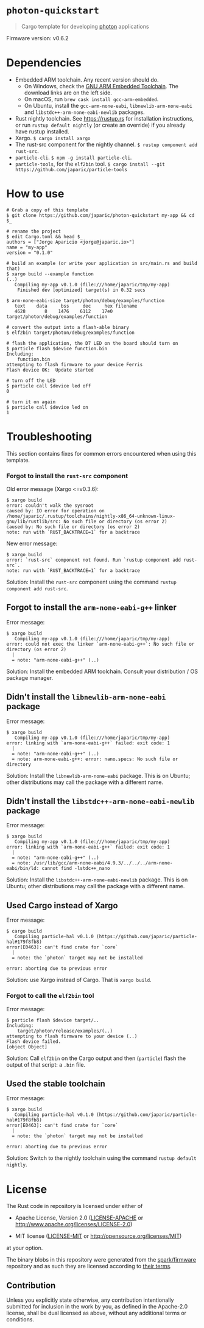 # `photon-quickstart`

> Cargo template for developing [photon] applications

[photon]: https://particle.io

Firmware version: v0.6.2

# Dependencies

- Embedded ARM toolchain. Any recent version should do.
  - On Windows, check
    the [GNU ARM Embedded Toolchain](https://launchpad.net/gcc-arm-embedded).
    The download links are on the left side.
  - On macOS, run `brew cask install gcc-arm-embedded`.
  - On Ubuntu, install the `gcc-arm-none-eabi`, `libnewlib-arm-none-eabi` and
    `libstdc++-arm-none-eabi-newlib` packages.
- Rust nightly toolchain. See https://rustup.rs for installation instructions,
  or run `rustup default nightly` (or create an override) if you already have
  rustup installed.
- Xargo. `$ cargo install xargo`
- The rust-src component for the nightly channel. `$ rustup component add
  rust-src`.
- `particle-cli`. `$ npm -g install particle-cli`.
- `particle-tools`, for the `elf2bin` tool. `$ cargo install --git
  https://github.com/japaric/particle-tools`

# How to use

```
# Grab a copy of this template
$ git clone https://github.com/japaric/photon-quickstart my-app && cd $_

# rename the project
$ edit Cargo.toml && head $_
authors = ["Jorge Aparicio <jorge@japaric.io>"]
name = "my-app"
version = "0.1.0"

# build an example (or write your application in src/main.rs and build that)
$ xargo build --example function
(..)
   Compiling my-app v0.1.0 (file:///home/japaric/tmp/my-app)
    Finished dev [optimized] target(s) in 0.32 secs

$ arm-none-eabi-size target/photon/debug/examples/function
   text    data     bss     dec     hex filename
   4628       8    1476    6112    17e0 target/photon/debug/examples/function

# convert the output into a flash-able binary
$ elf2bin target/photon/debug/examples/function

# flash the application, the D7 LED on the board should turn on
$ particle flash $device function.bin
Including:
    function.bin
attempting to flash firmware to your device Ferris
Flash device OK:  Update started

# turn off the LED
$ particle call $device led off
0

# turn it on again
$ particle call $device led on
1
```

# Troubleshooting

This section contains fixes for common errors encountered when using this
template.

### Forgot to install the `rust-src` component

Old error message (Xargo <=v0.3.6):

```
$ xargo build
error: couldn't walk the sysroot
caused by: IO error for operation on /home/japaric/.rustup/toolchains/nightly-x86_64-unknown-linux-gnu/lib/rustlib/src: No such file or directory (os error 2)
caused by: No such file or directory (os error 2)
note: run with `RUST_BACKTRACE=1` for a backtrace
```

New error message:

```
$ xargo build
error: `rust-src` component not found. Run `rustup component add rust-src`.
note: run with `RUST_BACKTRACE=1` for a backtrace
```

Solution: Install the `rust-src` component using the command `rustup component
add rust-src`.

## Forgot to install the `arm-none-eabi-g++` linker

Error message:

```
$ xargo build
   Compiling my-app v0.1.0 (file:///home/japaric/tmp/my-app)
error: could not exec the linker `arm-none-eabi-g++`: No such file or directory (os error 2)
  |
  = note: "arm-none-eabi-g++" (..)
```

Solution: Install the embedded ARM toolchain. Consult your distribution / OS
package manager.

## Didn't install the `libnewlib-arm-none-eabi` package

Error message:

```
$ xargo build
   Compiling my-app v0.1.0 (file:///home/japaric/tmp/my-app)
error: linking with `arm-none-eabi-g++` failed: exit code: 1
  |
  = note: "arm-none-eabi-g++" (..)
  = note: arm-none-eabi-g++: error: nano.specs: No such file or directory
```

Solution: Install the `libnewlib-arm-none-eabi` package. This is on Ubuntu;
other distributions may call the package with a different name.

## Didn't install the `libstdc++-arm-none-eabi-newlib` package

Error message:

```
$ xargo build
   Compiling my-app v0.1.0 (file:///home/japaric/tmp/my-app)
error: linking with `arm-none-eabi-g++` failed: exit code: 1
  |
  = note: "arm-none-eabi-g++" (..)
  = note: /usr/lib/gcc/arm-none-eabi/4.9.3/../../../arm-none-eabi/bin/ld: cannot find -lstdc++_nano
```

Solution: Install the `libstdc++-arm-none-eabi-newlib` package. This is on
Ubuntu; other distributions may call the package with a different name.

## Used Cargo instead of Xargo

Error message:

```
$ cargo build
   Compiling particle-hal v0.1.0 (https://github.com/japaric/particle-hal#179f8fb8)
error[E0463]: can't find crate for `core`
  |
  = note: the `photon` target may not be installed

error: aborting due to previous error
```

Solution: use Xargo instead of Cargo. That is `xargo build`.

### Forgot to call the `elf2bin` tool

Error message:

```
$ particle flash $device target/..
Including:
    target/photon/release/examples/(..)
attempting to flash firmware to your device (..)
Flash device failed.
[object Object]
```

Solution: Call `elf2bin` on the Cargo output and then (`particle`) flash the
output of that script: a `.bin` file.

## Used the stable toolchain

Error message:

```
$ xargo build
   Compiling particle-hal v0.1.0 (https://github.com/japaric/particle-hal#179f8fb8)
error[E0463]: can't find crate for `core`
  |
  = note: the `photon` target may not be installed

error: aborting due to previous error
```

Solution: Switch to the nightly toolchain using the command `rustup default
nightly`.

# License

The Rust code in repository is licensed under either of

- Apache License, Version 2.0 ([LICENSE-APACHE](LICENSE-APACHE) or
  http://www.apache.org/licenses/LICENSE-2.0)

- MIT license ([LICENSE-MIT](LICENSE-MIT) or http://opensource.org/licenses/MIT)

at your option.

The binary blobs in this repository were generated from the [spark/firmware]
repository and as such they are licensed according to [their terms].

[spark/firmware]: https://github.com/spark/firmware/tree/v0.6.2
[their terms]: https://github.com/spark/firmware/tree/v0.6.2#license

## Contribution

Unless you explicitly state otherwise, any contribution intentionally submitted
for inclusion in the work by you, as defined in the Apache-2.0 license, shall be
dual licensed as above, without any additional terms or conditions.
